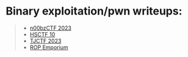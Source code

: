 # Binary exploitation/pwn writeups:

> - [n00bzCTF 2023](n00bzCTF-2023.md)
> - [HSCTF 10](HSCTF-10.md)
> - [TJCTF 2023](TJCTF-2023.md)
> - [ROP Emporium](ROP-emporium.md)
